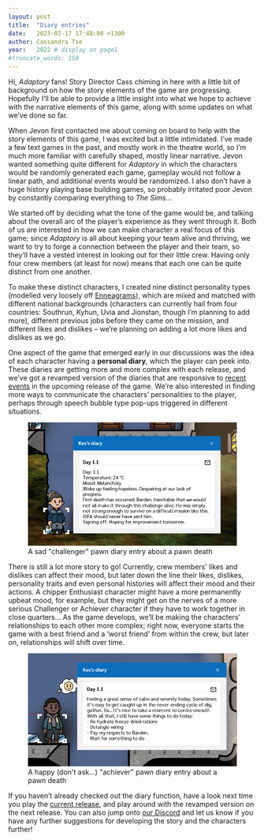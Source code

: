 ```yaml
---
layout: post
title:  "Diary entries"
date:   2023-07-17 17:48:00 +1300
author: Cassandra Tse
year:   2022 # display on page1
#truncate_words: 150
---
```


Hi, _Adaptory_ fans! Story Director Cass chiming in here with a little bit of background on how the story elements of the game are progressing. Hopefully I’ll be able to provide a little insight into what we hope to achieve with the narrative elements of this game, along with some updates on what we’ve done so far.

When Jevon first contacted me about coming on board to help with the story elements of this game, I was excited but a little intimidated. I’ve made a few text games in the past, and mostly work in the theatre world, so I’m much more familiar with carefully shaped, mostly linear narrative. Jevon wanted something quite different for _Adaptory_ in which the characters would be randomly generated each game, gameplay would not follow a linear path, and additional events would be randomized. I also don’t have a huge history playing base building games, so probably irritated poor Jevon by constantly comparing everything to _The Sims_...

We started off by deciding what the tone of the game would be, and talking about the overall arc of the player’s experience as they went through it. Both of us are interested in how we can make character a real focus of this game; since _Adaptory_ is all about keeping your team alive and thriving, we want to try to forge a connection between the player and their team, so they’ll have a vested interest in looking out for their little crew. Having only four crew members (at least for now) means that each one can be quite distinct from one another.

To make these distinct characters, I created nine distinct personality types (modelled very loosely off [Enneagrams](https://www.enneagraminstitute.com/type-descriptions)), which are mixed and matched with different national backgrounds (characters can currently hail from four countries: Southrun, Kyhun, Uvia and Jionstan, though I’m planning to add more), different previous jobs before they came on the mission, and different likes and dislikes – we’re planning on adding a lot more likes and dislikes as we go.

One aspect of the game that emerged early in our discussions was the idea of each character having a **personal diary**, which the player can peek into. These diaries are getting more and more complex with each release, and we’ve got a revamped version of the diaries that are responsive to [recent events](/2023/03/16/random-events) in the upcoming release of the game. We’re also interested in finding more ways to communicate the characters’ personalities to the player, perhaps through speech bubble type pop-ups triggered in different situations.

<figure class="image">
  <a href="/assets/screenshots/2023-07-08-sad-diary.png"><img src="/assets/screenshots/2023-07-08-sad-diary.png"></a>
  <figcaption>A sad "challenger" pawn diary entry about a pawn death</figcaption>
</figure>

There is still a lot more story to go! Currently, crew members’ likes and dislikes can affect their mood, but later down the line their likes, dislikes, personality traits and even personal histories will affect their mood and their actions. A chipper Enthusiast character might have a more permanently upbeat mood, for example, but they might get on the nerves of a more serious Challenger or Achiever character if they have to work together in close quarters... As the game develops, we’ll be making the characters’ relationships to each other more complex; right now, everyone starts the game with a best friend and a ‘worst friend’ from within the crew, but later on, relationships will shift over time.

<figure class="image">
  <a href="/assets/screenshots/2023-07-08-happy-diary.png"><img src="/assets/screenshots/2023-07-08-happy-diary.png"></a>
  <figcaption>A happy (don't ask...) "achiever" pawn diary entry about a pawn death</figcaption>
</figure>

If you haven’t already checked out the diary function, have a look next time you play the [current release](https://soundasleepful.itch.io/adaptory), and play around with the revamped version on the next release. You can also jump onto [our Discord](https://adaptorygame.com/discord) and let us know if you have any further suggestions for developing the story and the characters further!
